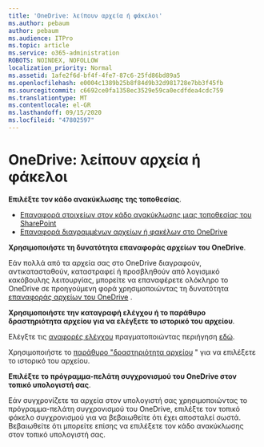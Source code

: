 ```yaml
---
title: 'OneDrive: λείπουν αρχεία ή φάκελοι'
ms.author: pebaum
author: pebaum
ms.audience: ITPro
ms.topic: article
ms.service: o365-administration
ROBOTS: NOINDEX, NOFOLLOW
localization_priority: Normal
ms.assetid: 1afe2f6d-bf4f-4fe7-87c6-25fd86bd89a5
ms.openlocfilehash: e0004c1389b25b8f84d9b32d981728e7bb3f45fb
ms.sourcegitcommit: c6692ce0fa1358ec3529e59ca0ecdfdea4cdc759
ms.translationtype: MT
ms.contentlocale: el-GR
ms.lasthandoff: 09/15/2020
ms.locfileid: "47802597"
---
```

# <a name="onedrive-missing-files-or-folders"></a>OneDrive: λείπουν αρχεία ή φάκελοι

**Επιλέξτε τον κάδο ανακύκλωσης της τοποθεσίας**.

- [Επαναφορά στοιχείων στον κάδο ανακύκλωσης μιας τοποθεσίας του SharePoint](https://support.office.com/article/restore-deleted-items-from-the-site-collection-recycle-bin-5fa924ee-16d7-487b-9a0a-021b9062d14b)
- [Επαναφορά διαγραμμένων αρχείων ή φακέλων στο OneDrive](https://support.office.com/article/Restore-deleted-files-or-folders-in-OneDrive-949ada80-0026-4db3-a953-c99083e6a84f)


**Χρησιμοποιήστε τη δυνατότητα επαναφοράς αρχείων του OneDrive**. 

Εάν πολλά από τα αρχεία σας στο OneDrive διαγραφούν, αντικατασταθούν, καταστραφεί ή προσβληθούν από λογισμικό κακόβουλης λειτουργίας, μπορείτε να επαναφέρετε ολόκληρο το OneDrive σε προηγούμενη φορά χρησιμοποιώντας τη δυνατότητα [επαναφοράς αρχείων του OneDrive](https://support.office.com/article/Restore-your-OneDrive-fa231298-759d-41cf-bcd0-25ac53eb8a15) .


**Χρησιμοποιήστε την καταγραφή ελέγχου ή το παράθυρο δραστηριότητα αρχείου για να ελέγξετε το ιστορικό του αρχείου**.

Ελέγξτε τις [αναφορές ελέγχου](https://docs.microsoft.com/microsoft-365/compliance/search-the-audit-log-in-security-and-compliance) πραγματοποιώντας περιήγηση [εδώ](https://sip.protection.office.com/).


Χρησιμοποιήστε το [παράθυρο "δραστηριότητα αρχείου](https://support.office.com/article/File-activity-in-a-document-library-6105ecda-1dd0-4f6f-9542-102bf5c0ffe0) " για να επιλέξετε το ιστορικό του αρχείου.


**Επιλέξτε το πρόγραμμα-πελάτη συγχρονισμού του OneDrive στον τοπικό υπολογιστή σας**.

Εάν συγχρονίζετε τα αρχεία στον υπολογιστή σας χρησιμοποιώντας το πρόγραμμα-πελάτη συγχρονισμού του OneDrive, επιλέξτε τον τοπικό φάκελο συγχρονισμού για να βεβαιωθείτε ότι έχει αποσταλεί σωστά. Βεβαιωθείτε ότι μπορείτε επίσης να επιλέξετε τον κάδο ανακύκλωσης στον τοπικό υπολογιστή σας.

